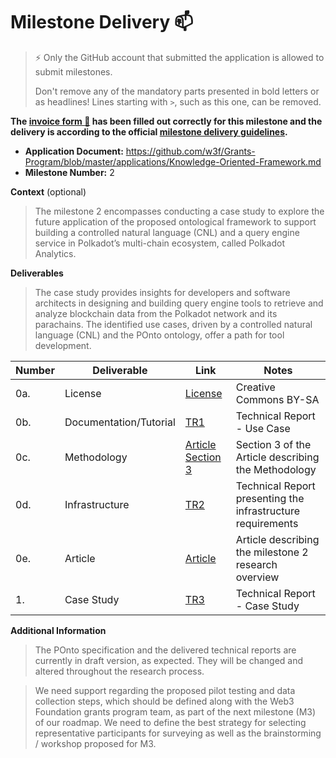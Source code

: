 # Milestone Delivery :mailbox:

> ⚡ Only the GitHub account that submitted the application is allowed to submit milestones.
>
> Don't remove any of the mandatory parts presented in bold letters or as headlines! Lines starting with `>`, such as this one, can be removed.

**The [invoice form :pencil:](https://docs.google.com/forms/d/e/1FAIpQLSfmNYaoCgrxyhzgoKQ0ynQvnNRoTmgApz9NrMp-hd8mhIiO0A/viewform) has been filled out correctly for this milestone and the delivery is according to the official [milestone delivery guidelines](https://github.com/w3f/Grants-Program/blob/master/docs/Support%20Docs/milestone-deliverables-guidelines.md).**

- **Application Document:** https://github.com/w3f/Grants-Program/blob/master/applications/Knowledge-Oriented-Framework.md
- **Milestone Number:** 2

**Context** (optional)

> The milestone 2 encompasses conducting a case study to explore the future application of the proposed ontological framework to support building a controlled natural language (CNL) and a query engine service in Polkadot’s multi-chain ecosystem, called Polkadot Analytics.

**Deliverables**

> The case study provides insights for developers and software architects in designing and building query engine tools to retrieve and analyze blockchain data from the Polkadot network and its parachains. The identified use cases, driven by a controlled natural language (CNL) and the POnto ontology, offer a path for tool development.

| Number | Deliverable            | Link                                                                                                                | Notes                                                       |
| ------ | ---------------------- | ------------------------------------------------------------------------------------------------------------------- | ----------------------------------------------------------- |
| 0a.    | License                | [License](https://creativecommons.org/licenses/by-sa/4.0/)                                                          | Creative Commons BY-SA                                      |
| 0b.    | Documentation/Tutorial | [TR1](https://github.com/mobr-ai/POnto/raw/main/deliverables/milestone2/TR%20-%20Use%20case.pdf)                    | Technical Report - Use Case                                 |
| 0c.    | Methodology            | [Article Section 3](https://github.com/mobr-ai/POnto/raw/main/deliverables/milestone2/Article.pdf)                  | Section 3 of the Article describing the Methodology         |
| 0d.    | Infrastructure         | [TR2](https://github.com/mobr-ai/POnto/raw/main/deliverables/milestone2/TR%20-%20Infrastructure%20requirements.pdf) | Technical Report presenting the infrastructure requirements |
| 0e.    | Article                | [Article](https://github.com/mobr-ai/POnto/raw/main/deliverables/milestone2/Article.pdf)                            | Article describing the milestone 2 research overview        |
| 1.     | Case Study             | [TR3](https://github.com/mobr-ai/POnto/raw/main/deliverables/milestone2/TR%20-%20Case%20study.pdf)                  | Technical Report - Case Study                               |

**Additional Information**

> The POnto specification and the delivered technical reports are currently in draft version, as expected. They will be changed and altered throughout the research process.

> We need support regarding the proposed pilot testing and data collection steps, which should be defined along with the Web3 Foundation grants program team, as part of the next milestone (M3) of our roadmap. We need to define the best strategy for selecting representative participants for surveying as well as the brainstorming / workshop proposed for M3.
